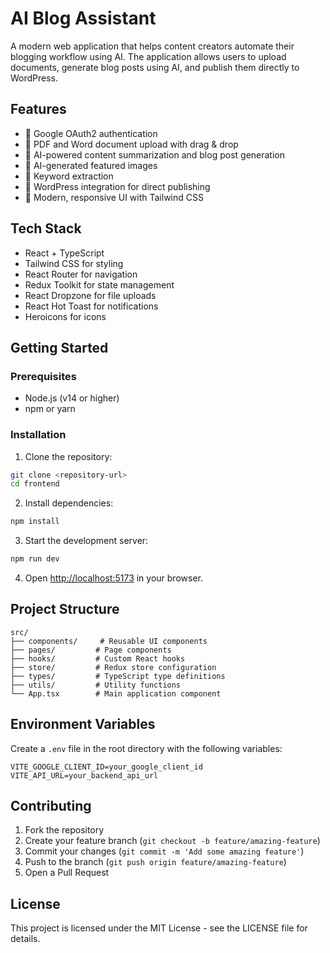 # AI Blog Assistant

A modern web application that helps content creators automate their blogging workflow using AI. The application allows users to upload documents, generate blog posts using AI, and publish them directly to WordPress.

## Features

- 🔐 Google OAuth2 authentication
- 📄 PDF and Word document upload with drag & drop
- 🤖 AI-powered content summarization and blog post generation
- 🎨 AI-generated featured images
- 🔑 Keyword extraction
- 📝 WordPress integration for direct publishing
- 🎯 Modern, responsive UI with Tailwind CSS

## Tech Stack

- React + TypeScript
- Tailwind CSS for styling
- React Router for navigation
- Redux Toolkit for state management
- React Dropzone for file uploads
- React Hot Toast for notifications
- Heroicons for icons

## Getting Started

### Prerequisites

- Node.js (v14 or higher)
- npm or yarn

### Installation

1. Clone the repository:
```bash
git clone <repository-url>
cd frontend
```

2. Install dependencies:
```bash
npm install
```

3. Start the development server:
```bash
npm run dev
```

4. Open [http://localhost:5173](http://localhost:5173) in your browser.

## Project Structure

```
src/
├── components/     # Reusable UI components
├── pages/         # Page components
├── hooks/         # Custom React hooks
├── store/         # Redux store configuration
├── types/         # TypeScript type definitions
├── utils/         # Utility functions
└── App.tsx        # Main application component
```

## Environment Variables

Create a `.env` file in the root directory with the following variables:

```env
VITE_GOOGLE_CLIENT_ID=your_google_client_id
VITE_API_URL=your_backend_api_url
```

## Contributing

1. Fork the repository
2. Create your feature branch (`git checkout -b feature/amazing-feature`)
3. Commit your changes (`git commit -m 'Add some amazing feature'`)
4. Push to the branch (`git push origin feature/amazing-feature`)
5. Open a Pull Request

## License

This project is licensed under the MIT License - see the LICENSE file for details.
